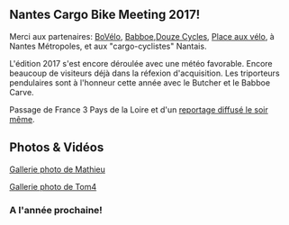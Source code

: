 ## Nantes Cargo Bike Meeting 2017!

Merci aux partenaires: [BoVélo](http://bovelonantes.com/), [Babboe](http://babboecargobike.com/),[Douze Cycles](https://www.douze-cycles.com/), [Place aux vélo](https://placeauvelo-nantes.fr/), à Nantes Métropoles, et aux "cargo-cyclistes" Nantais.

L'édition 2017 s'est encore déroulée avec une météo favorable.
Encore beaucoup de visiteurs déjà dans la réfexion d'acquisition. Les triporteurs pendulaires sont à l'honneur cette année avec le Butcher et le Babboe Carve.

Passage de France 3 Pays de la Loire et d'un [reportage diffusé le soir même](https://twitter.com/NantesCargoBike/status/871768921279537154).



## Photos & Vidéos

<div class="reference">

[Gallerie photo de Mathieu](/gallerie_2017/mathieu/index.html)

[Gallerie photo de Tom4](/gallerie_2017/tom4/index.html)

</div>



### A l'année prochaine!
